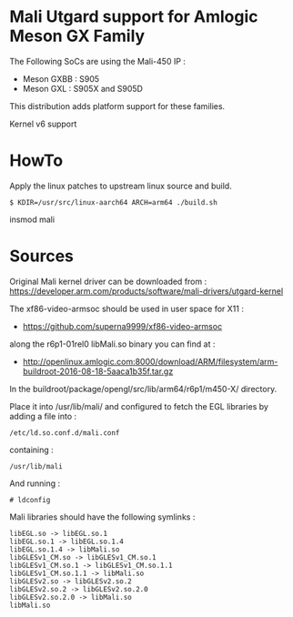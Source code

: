 Mali Utgard support for Amlogic Meson GX Family
===============================================

The Following SoCs are using the Mali-450 IP :
- Meson GXBB : S905
- Meson GXL : S905X and S905D

This distribution adds platform support for these families.

Kernel v6 support

HowTo
=====

Apply the linux patches to upstream linux source and build.

```
$ KDIR=/usr/src/linux-aarch64 ARCH=arm64 ./build.sh
```

insmod mali

Sources
=======

Original Mali kernel driver can be downloaded from : https://developer.arm.com/products/software/mali-drivers/utgard-kernel

The xf86-video-armsoc should be used in user space for X11 :
- https://github.com/superna9999/xf86-video-armsoc

along the r6p1-01rel0 libMali.so binary you can find at :
- http://openlinux.amlogic.com:8000/download/ARM/filesystem/arm-buildroot-2016-08-18-5aaca1b35f.tar.gz

In the buildroot/package/opengl/src/lib/arm64/r6p1/m450-X/ directory.

Place it into /usr/lib/mali/ and configured to fetch the EGL libraries by adding a file into :
```
/etc/ld.so.conf.d/mali.conf
```

containing :
```
/usr/lib/mali
```

And running :
```
# ldconfig
```

Mali libraries should have the following symlinks :
```
libEGL.so -> libEGL.so.1
libEGL.so.1 -> libEGL.so.1.4
libEGL.so.1.4 -> libMali.so
libGLESv1_CM.so -> libGLESv1_CM.so.1
libGLESv1_CM.so.1 -> libGLESv1_CM.so.1.1
libGLESv1_CM.so.1.1 -> libMali.so
libGLESv2.so -> libGLESv2.so.2
libGLESv2.so.2 -> libGLESv2.so.2.0
libGLESv2.so.2.0 -> libMali.so
libMali.so
```
